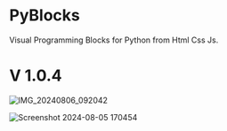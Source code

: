 # PyBlocks
Visual Programming Blocks for Python  from Html Css Js.
# V 1.0.4
![IMG_20240806_092042](https://github.com/user-attachments/assets/cc6f3aeb-7a6c-4db7-b226-a2e094967a8e)

![Screenshot 2024-08-05 170454](https://github.com/user-attachments/assets/e6fdb0a1-9189-4126-829c-be1eab6781bb)
